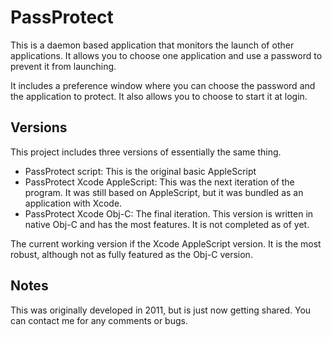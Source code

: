 # PassProtect
This is a daemon based application that monitors the launch of other applications. It allows you to choose one application and use a password to prevent it from launching.

It includes a preference window where you can choose the password and the application to protect. It also allows you to choose to start it at login.


## Versions
This project includes three versions of essentially the same thing.

- PassProtect script: This is the original basic AppleScript
- PassProtect Xcode AppleScript: This was the next iteration of the program. It was still based on AppleScript, but it was bundled as an application with Xcode.
- PassProtect Xcode Obj-C: The final iteration. This version is written in native Obj-C and has the most features. It is not completed as of yet.

The current working version if the Xcode AppleScript version. It is the most robust, although not as fully featured as the Obj-C version.

## Notes
This was originally developed in 2011, but is just now getting shared. You can contact me for any comments or bugs.
